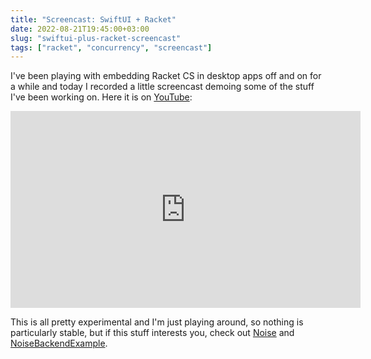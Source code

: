 ```yaml
---
title: "Screencast: SwiftUI + Racket"
date: 2022-08-21T19:45:00+03:00
slug: "swiftui-plus-racket-screencast"
tags: ["racket", "concurrency", "screencast"]
---
```


I've been playing with embedding Racket CS in desktop apps off and on
for a while and today I recorded a little screencast demoing some of
the stuff I've been working on.  Here it is on [YouTube][video]:

<div align="center">
  <iframe width="560" height="315" src="https://www.youtube-nocookie.com/embed/aTvU0j4hBR0" title="YouTube video player" frameborder="0" allow="accelerometer; autoplay; clipboard-write; encrypted-media; gyroscope; picture-in-picture" allowfullscreen></iframe>
</div>

This is all pretty experimental and I'm just playing around, so
nothing is particularly stable, but if this stuff interests you, check
out [Noise] and [NoiseBackendExample].

[video]: https://www.youtube.com/watch?v=aTvU0j4hBR0
[Noise]: https://github.com/Bogdanp/Noise
[NoiseBackendExample]: https://github.com/Bogdanp/NoiseBackendExample
